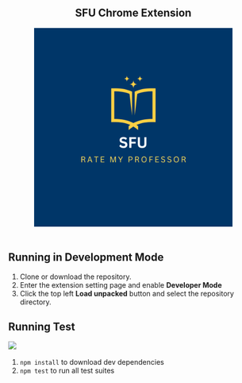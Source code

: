 <div id="header" align="center">
  <h2>SFU Chrome Extension</h2>
  <img src="./images/sfu_rmp_logo.png" width="400" height="400">
</div>
<br/>

## Running in Development Mode    
1. Clone or download the repository.  
2. Enter the extension setting page and enable **Developer Mode**  
3. Click the top left **Load unpacked** button and select the repository directory.  
  
## Running Test  
    
<div>
    <a href=".">
      <img src="https://github.com/jiin-kim109/SFU-RMP/actions/workflows/node.js.yml/badge.svg"/>
    </a>
<div>    
  
1. `npm install` to download dev dependencies  
2. `npm test` to run all test suites  

